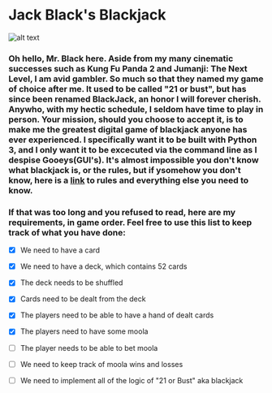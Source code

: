 # Jack Black's Blackjack

![alt text](https://i.imgur.com/pY8m6GH.jpg "Jack Black playing Blackjack")

### Oh hello, Mr. Black here. Aside from my many cinematic successes such as Kung Fu Panda 2 and Jumanji: The Next Level, I am avid gambler. So much so that they named my game of choice after me. It used to be called "21 or bust", but has since been renamed **BlackJack**, an honor I will forever cherish. Anywho, with my hectic schedule, I seldom have time to play in person. Your mission, should you choose to accept it, is to make me the greatest digital game of blackjack anyone has ever experienced. I specifically want it to be built with Python 3, and I only want it to be excecuted via the command line as I despise Gooeys(GUI's). It's almost impossible you don't know what blackjack is, or the rules, but if ysomehow you don't know, here is a [link](https://www.888casino.com/blog/blackjack-strategy-guide/how-to-play-blackjack) to rules and everything else you need to know.

### If that was too long and you refused to read, here are my requirements, in game order. Feel free to use this list to keep track of what you have done:

- [X] We need to have a card
- [X] We need to have a deck, which contains 52 cards
- [X] The deck needs to be shuffled 
- [X] Cards need to be dealt from the deck
- [X] The players need to be able to have a hand of dealt cards
- [X] The players need to have some moola
- [ ] The player needs to be able to bet moola 
- [ ] We need to keep track of moola wins and losses
- [ ] We need to implement all of the logic of "21 or Bust" aka blackjack



